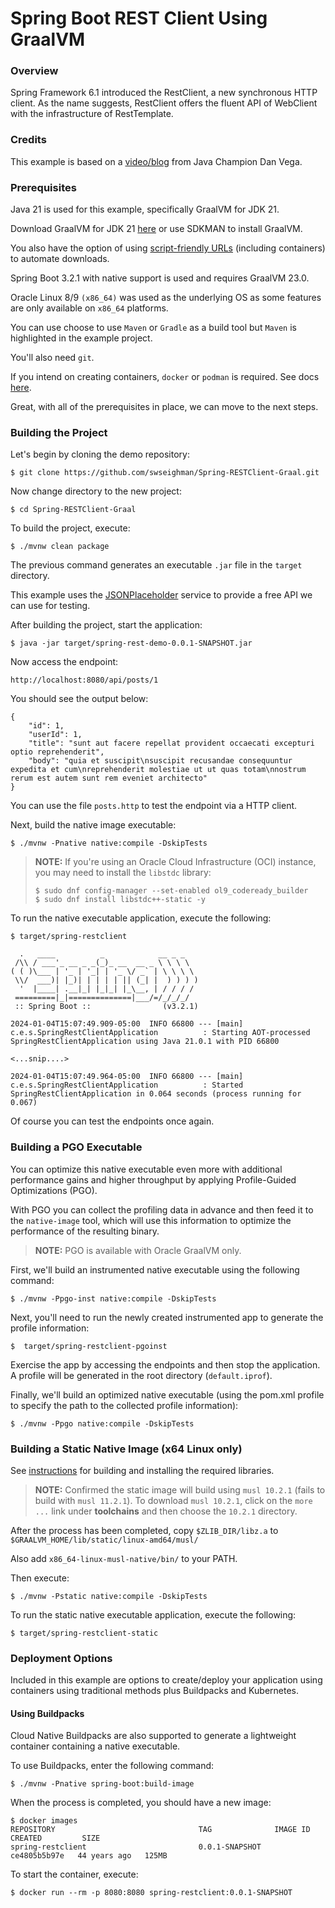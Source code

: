 # Spring Boot REST Client Using GraalVM

### Overview

Spring Framework 6.1 introduced the RestClient, a new synchronous HTTP client. As the name suggests, RestClient offers the fluent API of WebClient with the infrastructure of RestTemplate. 

### Credits

This example is based on a [video/blog](https://www.danvega.dev/blog/rest-client-first-look) from Java Champion Dan Vega.

### Prerequisites

Java 21 is used for this example, specifically GraalVM for JDK 21. 

Download GraalVM for JDK 21 [here](https://www.oracle.com/java/technologies/downloads/#graalvmjava21) or use SDKMAN to install GraalVM.

You also have the option of using [script-friendly URLs](https://www.oracle.com/java/technologies/jdk-script-friendly-urls/) (including containers) to automate downloads.

Spring Boot 3.2.1 with native support is used and requires GraalVM 23.0.

Oracle Linux 8/9 `(x86_64)` was used as the underlying OS as some features are only available on `x86_64` platforms.

You can use choose to use `Maven` or `Gradle` as a build tool but `Maven` is highlighted in the example project.

You'll also need `git`.

If you intend on creating containers, `docker` or `podman` is required. See docs [here](https://docs.oracle.com/en/operating-systems/oracle-linux/podman/podman-InstallingPodmanandRelatedUtilities.html#podman-install).

Great, with all of the prerequisites in place, we can move to the next steps.

### Building the Project

Let's begin by cloning the demo repository:

```
$ git clone https://github.com/swseighman/Spring-RESTClient-Graal.git
```
Now change directory to the new project:

```
$ cd Spring-RESTClient-Graal
```

To build the project, execute:
```
$ ./mvnw clean package
```
The previous command generates an executable `.jar` file in the `target` directory.

This example uses the [JSONPlaceholder](https://jsonplaceholder.typicode.com/) service to provide a free API we can use for testing.

After building the project, start the application:

```
$ java -jar target/spring-rest-demo-0.0.1-SNAPSHOT.jar
```

Now access the endpoint:

```
http://localhost:8080/api/posts/1
```

You should see the output below:


```
{
    "id": 1,
    "userId": 1,
    "title": "sunt aut facere repellat provident occaecati excepturi optio reprehenderit",
    "body": "quia et suscipit\nsuscipit recusandae consequuntur expedita et cum\nreprehenderit molestiae ut ut quas totam\nnostrum rerum est autem sunt rem eveniet architecto"
}
```

You can use the file `posts.http` to test the endpoint via a HTTP client. 

Next, build the native image executable:

```
$ ./mvnw -Pnative native:compile -DskipTests
```

>**NOTE:** If you're using an Oracle Cloud Infrastructure (OCI) instance, you may need to install the `libstdc` library:
>```
>$ sudo dnf config-manager --set-enabled ol9_codeready_builder
>$ sudo dnf install libstdc++-static -y


To run the native executable application, execute the following:

```
$ target/spring-restclient

  .   ____          _            __ _ _
 /\\ / ___'_ __ _ _(_)_ __  __ _ \ \ \ \
( ( )\___ | '_ | '_| | '_ \/ _` | \ \ \ \
 \\/  ___)| |_)| | | | | || (_| |  ) ) ) )
  '  |____| .__|_| |_|_| |_\__, | / / / /
 =========|_|==============|___/=/_/_/_/
 :: Spring Boot ::                (v3.2.1)

2024-01-04T15:07:49.909-05:00  INFO 66800 --- [main] c.e.s.SpringRestClientApplication          : Starting AOT-processed SpringRestClientApplication using Java 21.0.1 with PID 66800 

<...snip....>

2024-01-04T15:07:49.964-05:00  INFO 66800 --- [main] c.e.s.SpringRestClientApplication          : Started SpringRestClientApplication in 0.064 seconds (process running for 0.067)
```

Of course you can test the endpoints once again.

### Building a PGO Executable

You can optimize this native executable even more with additional performance gains and higher throughput by applying Profile-Guided Optimizations (PGO).

With PGO you can collect the profiling data in advance and then feed it to the `native-image` tool, which will use this information to optimize the performance of the resulting binary.

>**NOTE:** PGO is available with Oracle GraalVM only.

First, we'll build an instrumented native executable using the following command: 
```
$ ./mvnw -Ppgo-inst native:compile -DskipTests
```

Next, you'll need to run the newly created instrumented app to generate the profile information:

```
$  target/spring-restclient-pgoinst
```

Exercise the app by accessing the endpoints and then stop the application. A profile will be generated in the root directory (`default.iprof`).

Finally, we'll build an optimized native executable (using the pom.xml profile to specify the path to the collected profile information):

```
$ ./mvnw -Ppgo native:compile -DskipTests
```

### Building a Static Native Image (x64 Linux only)

See [instructions](https://docs.oracle.com/en/graalvm/enterprise/21/docs/reference-manual/native-image/StaticImages/index.html#static-and-mostly-static-images) for building and installing the required libraries.

>**NOTE:** Confirmed the static image will build using `musl 10.2.1` (fails to build with `musl 11.2.1`).
>To download `musl 10.2.1`, click on the `more ...` link under **toolchains** and then choose the `10.2.1` directory.

After the process has been completed, copy `$ZLIB_DIR/libz.a` to `$GRAALVM_HOME/lib/static/linux-amd64/musl/`

Also add `x86_64-linux-musl-native/bin/` to your PATH.

Then execute:
```
$ ./mvnw -Pstatic native:compile -DskipTests
```

To run the static native executable application, execute the following:
```
$ target/spring-restclient-static
```


### Deployment Options

Included in this example are options to create/deploy your application using containers using traditional methods plus Buildpacks and Kubernetes.

#### Using Buildpacks

Cloud Native Buildpacks are also supported to generate a lightweight container containing a native executable.

To use Buildpacks, enter the following command:

```
$ ./mvnw -Pnative spring-boot:build-image
```

When the process is completed, you should have a new image:

```
$ docker images
REPOSITORY                                TAG              IMAGE ID       CREATED         SIZE
spring-restclient                         0.0.1-SNAPSHOT   ce4805b5b97e   44 years ago   125MB
```

To start the container, execute:

```
$ docker run --rm -p 8080:8080 spring-restclient:0.0.1-SNAPSHOT
```

